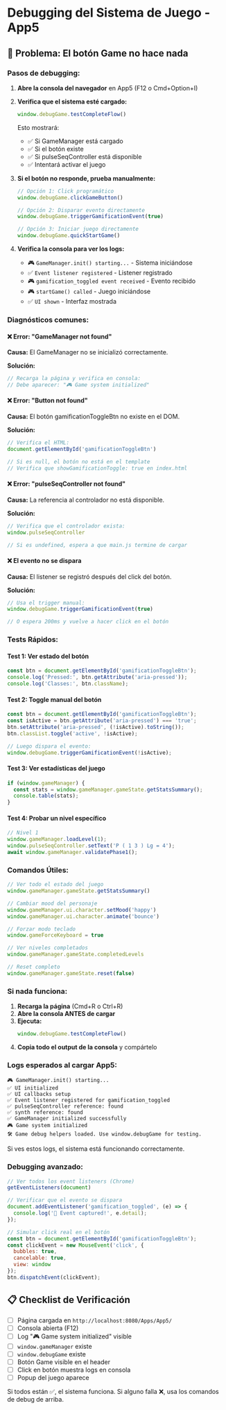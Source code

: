 # Debugging del Sistema de Juego - App5

## 🐛 Problema: El botón Game no hace nada

### Pasos de debugging:

1. **Abre la consola del navegador** en App5 (F12 o Cmd+Option+I)

2. **Verifica que el sistema esté cargado:**
   ```javascript
   window.debugGame.testCompleteFlow()
   ```

   Esto mostrará:
   - ✅ Si GameManager está cargado
   - ✅ Si el botón existe
   - ✅ Si pulseSeqController está disponible
   - ✅ Intentará activar el juego

3. **Si el botón no responde, prueba manualmente:**
   ```javascript
   // Opción 1: Click programático
   window.debugGame.clickGameButton()

   // Opción 2: Disparar evento directamente
   window.debugGame.triggerGamificationEvent(true)

   // Opción 3: Iniciar juego directamente
   window.debugGame.quickStartGame()
   ```

4. **Verifica la consola para ver los logs:**
   - 🎮 `GameManager.init() starting...` - Sistema iniciándose
   - ✅ `Event listener registered` - Listener registrado
   - 🎮 `gamification_toggled event received` - Evento recibido
   - 🎮 `startGame() called` - Juego iniciándose
   - ✅ `UI shown` - Interfaz mostrada

### Diagnósticos comunes:

#### ❌ Error: "GameManager not found"
**Causa:** El GameManager no se inicializó correctamente.

**Solución:**
```javascript
// Recarga la página y verifica en consola:
// Debe aparecer: "🎮 Game system initialized"
```

#### ❌ Error: "Button not found"
**Causa:** El botón gamificationToggleBtn no existe en el DOM.

**Solución:**
```javascript
// Verifica el HTML:
document.getElementById('gamificationToggleBtn')

// Si es null, el botón no está en el template
// Verifica que showGamificationToggle: true en index.html
```

#### ❌ Error: "pulseSeqController not found"
**Causa:** La referencia al controlador no está disponible.

**Solución:**
```javascript
// Verifica que el controlador exista:
window.pulseSeqController

// Si es undefined, espera a que main.js termine de cargar
```

#### ❌ El evento no se dispara
**Causa:** El listener se registró después del click del botón.

**Solución:**
```javascript
// Usa el trigger manual:
window.debugGame.triggerGamificationEvent(true)

// O espera 200ms y vuelve a hacer click en el botón
```

### Tests Rápidos:

#### Test 1: Ver estado del botón
```javascript
const btn = document.getElementById('gamificationToggleBtn');
console.log('Pressed:', btn.getAttribute('aria-pressed'));
console.log('Classes:', btn.className);
```

#### Test 2: Toggle manual del botón
```javascript
const btn = document.getElementById('gamificationToggleBtn');
const isActive = btn.getAttribute('aria-pressed') === 'true';
btn.setAttribute('aria-pressed', (!isActive).toString());
btn.classList.toggle('active', !isActive);

// Luego dispara el evento:
window.debugGame.triggerGamificationEvent(!isActive);
```

#### Test 3: Ver estadísticas del juego
```javascript
if (window.gameManager) {
  const stats = window.gameManager.gameState.getStatsSummary();
  console.table(stats);
}
```

#### Test 4: Probar un nivel específico
```javascript
// Nivel 1
window.gameManager.loadLevel(1);
window.pulseSeqController.setText('P ( 1 3 ) Lg = 4');
await window.gameManager.validatePhase1();
```

### Comandos Útiles:

```javascript
// Ver todo el estado del juego
window.gameManager.gameState.getStatsSummary()

// Cambiar mood del personaje
window.gameManager.ui.character.setMood('happy')
window.gameManager.ui.character.animate('bounce')

// Forzar modo teclado
window.gameForceKeyboard = true

// Ver niveles completados
window.gameManager.gameState.completedLevels

// Reset completo
window.gameManager.gameState.reset(false)
```

### Si nada funciona:

1. **Recarga la página** (Cmd+R o Ctrl+R)
2. **Abre la consola ANTES de cargar**
3. **Ejecuta:**
   ```javascript
   window.debugGame.testCompleteFlow()
   ```
4. **Copia todo el output de la consola** y compártelo

### Logs esperados al cargar App5:

```
🎮 GameManager.init() starting...
✅ UI initialized
✅ UI callbacks setup
✅ Event listener registered for gamification_toggled
✅ pulseSeqController reference: found
✅ synth reference: found
✅ GameManager initialized successfully
🎮 Game system initialized
🛠️ Game debug helpers loaded. Use window.debugGame for testing.
```

Si ves estos logs, el sistema está funcionando correctamente.

### Debugging avanzado:

```javascript
// Ver todos los event listeners (Chrome)
getEventListeners(document)

// Verificar que el evento se dispara
document.addEventListener('gamification_toggled', (e) => {
  console.log('🎯 Event captured!', e.detail);
});

// Simular click real en el botón
const btn = document.getElementById('gamificationToggleBtn');
const clickEvent = new MouseEvent('click', {
  bubbles: true,
  cancelable: true,
  view: window
});
btn.dispatchEvent(clickEvent);
```

## 📋 Checklist de Verificación

- [ ] Página cargada en `http://localhost:8080/Apps/App5/`
- [ ] Consola abierta (F12)
- [ ] Log "🎮 Game system initialized" visible
- [ ] `window.gameManager` existe
- [ ] `window.debugGame` existe
- [ ] Botón Game visible en el header
- [ ] Click en botón muestra logs en consola
- [ ] Popup del juego aparece

Si todos están ✅, el sistema funciona.
Si alguno falla ❌, usa los comandos de debug de arriba.
